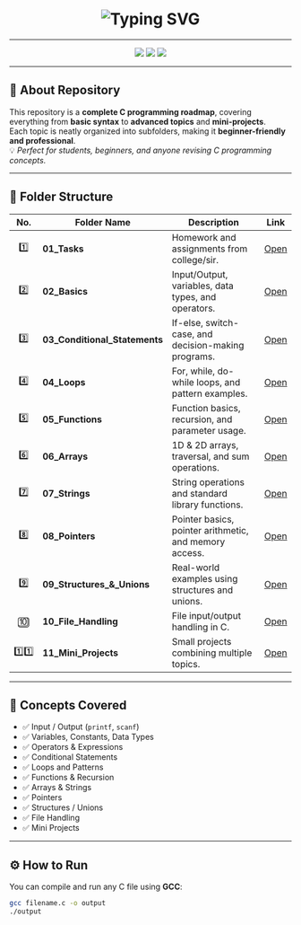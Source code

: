 <!-- 🌟 C Programming Repository by Shubham Kumar -->

<h1 align="center">
  <img src="https://readme-typing-svg.herokuapp.com?font=Fira+Code&pause=1000&color=00FFB3&center=true&vCenter=true&width=600&lines=Welcome+to+C+Programming+Repository!;Learn+Coding+from+Basics+to+Advanced;Created+by+Shubham+Kumar+💻" alt="Typing SVG" />
</h1>

---

<p align="center">
  <img src="https://img.shields.io/badge/Language-C-blue.svg?style=for-the-badge&logo=c&logoColor=white" />
  <img src="https://img.shields.io/badge/IDE-VS%20Code-0078D4?style=for-the-badge&logo=visual-studio-code&logoColor=white" />
  <img src="https://img.shields.io/badge/Platform-GitHub-black?style=for-the-badge&logo=github" />
</p>

---

## 🧭 About Repository  

This repository is a **complete C programming roadmap**, covering everything from **basic syntax** to **advanced topics** and **mini-projects**.  
Each topic is neatly organized into subfolders, making it **beginner-friendly and professional**.  
💡 *Perfect for students, beginners, and anyone revising C programming concepts.*

---

## 📂 Folder Structure  

| No. | Folder Name | Description | Link |
|:--:|--------------|-------------|------|
| 1️⃣ | **01_Tasks** | Homework and assignments from college/sir. | [Open](./01_Tasks) |
| 2️⃣ | **02_Basics** | Input/Output, variables, data types, and operators. | [Open](./02_Basics) |
| 3️⃣ | **03_Conditional_Statements** | If-else, switch-case, and decision-making programs. | [Open](./03_Conditional_Statements) |
| 4️⃣ | **04_Loops** | For, while, do-while loops, and pattern examples. | [Open](./04_Loops) |
| 5️⃣ | **05_Functions** | Function basics, recursion, and parameter usage. | [Open](./05_Functions) |
| 6️⃣ | **06_Arrays** | 1D & 2D arrays, traversal, and sum operations. | [Open](./06_Arrays) |
| 7️⃣ | **07_Strings** | String operations and standard library functions. | [Open](./07_Strings) |
| 8️⃣ | **08_Pointers** | Pointer basics, pointer arithmetic, and memory access. | [Open](./08_Pointers) |
| 9️⃣ | **09_Structures_&_Unions** | Real-world examples using structures and unions. | [Open](./09_Structures_&_Unions) |
| 🔟 | **10_File_Handling** | File input/output handling in C. | [Open](./10_File_Handling) |
| 1️⃣1️⃣ | **11_Mini_Projects** | Small projects combining multiple topics. | [Open](./11_Mini_Projects) |

---

## 🧠 Concepts Covered  

- ✅ Input / Output (`printf`, `scanf`)  
- ✅ Variables, Constants, Data Types  
- ✅ Operators & Expressions  
- ✅ Conditional Statements  
- ✅ Loops and Patterns  
- ✅ Functions & Recursion  
- ✅ Arrays & Strings  
- ✅ Pointers  
- ✅ Structures / Unions  
- ✅ File Handling  
- ✅ Mini Projects  

---

## ⚙️ How to Run  

You can compile and run any C file using **GCC**:

```bash
gcc filename.c -o output
./output
